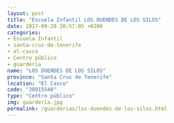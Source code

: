 ```yaml
---
layout: post
title: "Escuela Infantil LOS DUENDES DE LOS SILOS"
date: 2017-09-20 20:57:05 +0200
categories:
- Escuela Infantil
- santa-cruz-de-tenerife
- el-casco
- Centro público
- guarderia
name: "LOS DUENDES DE LOS SILOS"
province: "Santa Cruz de Tenerife"
location: "El Casco"
code: "38015540"
type: "Centro público"
img: guarderia.jpg
permalink: /guarderias/los-duendes-de-los-silos.html
---
```

